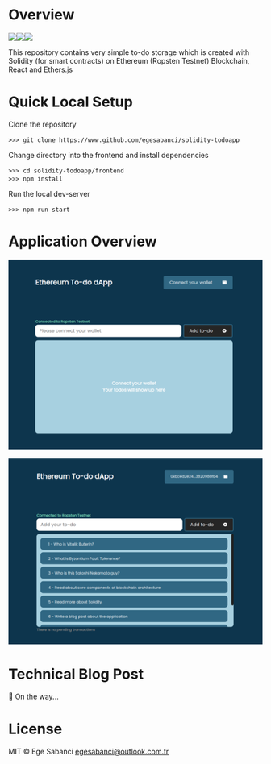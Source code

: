 # Overview
<div style = "display: flex">
  <img src = "https://img.shields.io/badge/Ethereum-3C3C3D?style=for-the-badge&logo=Ethereum&logoColor=white">
  <img src = "https://img.shields.io/badge/Solidity-e6e6e6?style=for-the-badge&logo=solidity&logoColor=black">
  <img src = "https://img.shields.io/badge/React-20232A?style=for-the-badge&logo=react&logoColor=61DAFB">
</div>

This repository contains very simple to-do storage which is created with Solidity (for smart contracts) on Ethereum (Ropsten Testnet) Blockchain, React and Ethers.js

# Quick Local Setup
Clone the repository
```
>>> git clone https://www.github.com/egesabanci/solidity-todoapp
```
Change directory into the frontend and install dependencies
```
>>> cd solidity-todoapp/frontend
>>> npm install
```
Run the local dev-server
```
>>> npm run start
```

# Application Overview
![Application Overview](https://raw.githubusercontent.com/egesabanci/solidity-todoapp/master/assets/application-overview.png)

![Application Overview - With Connected Wallet](https://raw.githubusercontent.com/egesabanci/solidity-todoapp/master/assets/with-connected-wallet.png)
# Technical Blog Post
:runner: On the way...

# License
MIT © Ege Sabanci <egesabanci@outlook.com.tr>
